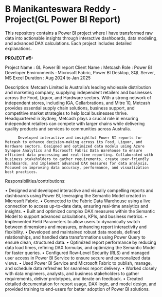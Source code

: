 # B Manikanteswara Reddy - Project(GL Power BI Report)
This repository contains a Power BI project where I have transformed raw data into actionable insights through interactive dashboards, data modeling, and advanced DAX calculations. Each project includes detailed explanations. 

**PROJECT #5:**

Project Name  : GL Power BI report
Client Name   : Metcash
Role	    : Power BI Developer
Environments  : Microsoft Fabric, Power BI Desktop, SQL Server, MS Excel
Duration      : Aug 2024 to Jan 2025

Description:
          Metcash Limited is Australia’s leading wholesale distribution and marketing company, supplying independent retailers and businesses across the Food, Liquor, and Hardware sectors. With a strong network of independent stores, including IGA, Cellarbrations, and Mitre 10, Metcash provides essential supply chain solutions, business support, and competitive market strategies to help local businesses thrive. Headquartered in Sydney, Metcash plays a crucial role in ensuring independent retailers can compete with larger chains while delivering quality products and services to communities across Australia.

          Developed interactive and insightful Power BI reports for Metcash to enhance decision-making across its Food, Liquor, and Hardware sectors. Designed and optimized data models using Azure Synapse Analytics and Microsoft Fabric Data Warehouse to ensure efficient data processing and real-time reporting. Collaborated with business stakeholders to gather requirements, create user-friendly dashboards, and implement advanced DAX measures for data analysis. Focused on improving data accuracy, performance, and visualization best practices.

Responsibilities/contributions: 

• Designed and developed interactive and visually compelling reports and dashboards using Power BI, leveraging the Semantic Model created in Microsoft Fabric.
• Connected to the Fabric Data Warehouse using a live connection to access up-to-date data, ensuring real-time analytics and insights.
• Built and optimized complex DAX measures within the Semantic Model to support advanced calculations, KPIs, and business metrics.
• Implemented Field Parameters to allow users to dynamically switch between dimensions and measures, enhancing report interactivity and flexibility.
• Developed and maintained robust data models, defined relationships, and handled data transformations using Power Query to ensure clean, structured data.
• Optimized report performance by reducing data load times, refining DAX formulas, and optimizing the Semantic Model for faster queries.
• Configured Row-Level Security (RLS) and managed user access in Power BI Service to ensure secure and personalized data views.
• Used Power BI Service and Microsoft Fabric to publish, manage, and schedule data refreshes for seamless report delivery.
• Worked closely with data engineers, analysts, and business stakeholders to gather requirements, deliver prototypes, and iterate on feedback.
• Created detailed documentation for report usage, DAX logic, and model design, and provided training to end-users for better adoption of Power BI solutions.   
